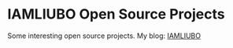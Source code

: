 # IAMLIUBO Open Source Projects
Some interesting open source projects.
My blog: [IAMLIUBO](https://blogs.oopswow.com/)